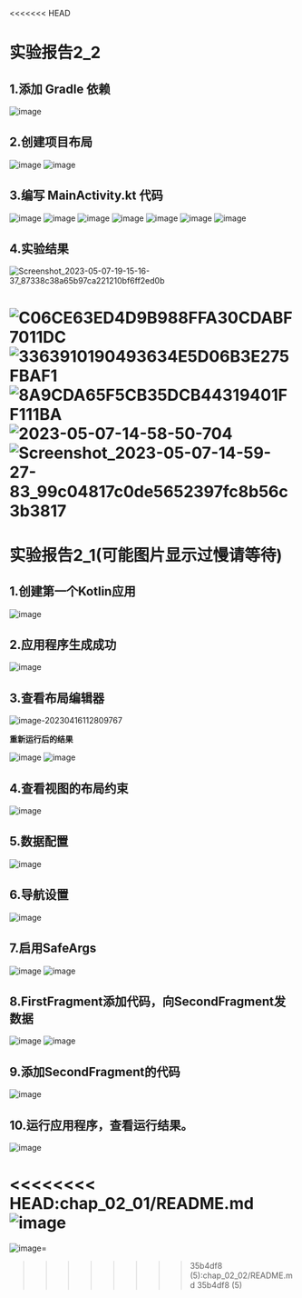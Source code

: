 <<<<<<< HEAD
# 实验报告2_2

## 1.添加 Gradle 依赖
![image](https://user-images.githubusercontent.com/96356893/236662557-b20ad58d-ab99-481e-82ae-d9cb3d63f130.png)
## 2.创建项目布局
![image](https://user-images.githubusercontent.com/96356893/236662595-f0846ca7-a165-477f-bdb8-5659204aa7f1.png)
![image](https://user-images.githubusercontent.com/96356893/236662604-f3533057-cd07-475a-b379-8c9d6f324253.png)
## 3.编写 MainActivity.kt 代码
![image](https://user-images.githubusercontent.com/96356893/236662630-a1f96343-0a10-4c8b-8288-59082352a2c7.png)
![image](https://user-images.githubusercontent.com/96356893/236662646-4bb6c915-ad01-429a-a238-08e3c1b4471a.png)
![image](https://user-images.githubusercontent.com/96356893/236662653-9ad9e05f-ce5e-4729-b255-72e5ccf3dc3f.png)
![image](https://user-images.githubusercontent.com/96356893/236662660-de9922a2-9b6b-4fbe-ba18-dff5b2a48032.png)
![image](https://user-images.githubusercontent.com/96356893/236662667-19e774d8-9bf0-4dd9-859c-37c0352c21d5.png)
![image](https://user-images.githubusercontent.com/96356893/236662679-88889b97-b684-4fb5-b479-b056bac7115f.png)
![image](https://user-images.githubusercontent.com/96356893/236662693-cbdc1d70-4aaa-4d7b-afea-0601ac229b03.png)
## 4.实验结果
![Screenshot_2023-05-07-19-15-16-37_87338c38a65b97ca221210bf6ff2ed0b](https://user-images.githubusercontent.com/96356893/236674220-8f809156-a1a4-4b58-a993-38c211a7d2ab.jpg)

![C06CE63ED4D9B988FFA30CDABF7011DC](https://user-images.githubusercontent.com/96356893/236662871-3a62a567-0027-41c4-876c-18436c5404dd.jpg)
![3363910190493634E5D06B3E275FBAF1](https://user-images.githubusercontent.com/96356893/236662877-d42d61dd-81fc-4081-b1c3-b06fff5039f5.jpg)
![8A9CDA65F5CB35DCB44319401FF111BA](https://user-images.githubusercontent.com/96356893/236662881-af09eee7-7d69-4241-a5bc-6db185bfdc97.jpg)
![2023-05-07-14-58-50-704](https://user-images.githubusercontent.com/96356893/236662923-bdbfe5ee-52e7-402b-8f2e-39cf5adc3153.jpg)
![Screenshot_2023-05-07-14-59-27-83_99c04817c0de5652397fc8b56c3b3817](https://user-images.githubusercontent.com/96356893/236662924-fcf858ec-a3ae-417e-b258-fe0a7ba38d7c.jpg)
=======
# 实验报告2_1(可能图片显示过慢请等待)

## 1.创建第一个Kotlin应用
![image](https://user-images.githubusercontent.com/96356893/232288860-33c7f158-007d-4e89-bad5-203b9737067a.png)

## 2.应用程序生成成功
![image](https://user-images.githubusercontent.com/96356893/232288847-12f8c798-c07a-419d-b8a8-ecaee4d6d383.png)

## 3.查看布局编辑器
![image-20230416112809767](https://user-images.githubusercontent.com/96356893/232264849-8fb88036-a810-4acf-af67-85c340d84388.png)

**重新运行后的结果**

![image](https://user-images.githubusercontent.com/96356893/232264869-9ccf6786-107c-4a71-8537-2f102288e8db.png)
![image](https://user-images.githubusercontent.com/96356893/232264969-b7b61834-5138-4f1a-b093-c49673297348.png)
## 4.查看视图的布局约束
![image](https://user-images.githubusercontent.com/96356893/232288352-0224802d-27e5-4c61-a1c9-1d77b3ba0526.png)
## 5.数据配置
![image](https://user-images.githubusercontent.com/96356893/232288400-7b856a45-910f-421d-b4bd-08508d480e67.png)
## 6.导航设置
![image](https://user-images.githubusercontent.com/96356893/232288432-1828c506-11ff-4f76-bbcb-1b14dad13001.png)
## 7.启用SafeArgs
![image](https://user-images.githubusercontent.com/96356893/232288453-3d79ace6-504b-4d80-a7b5-1bc09074d045.png)
![image](https://user-images.githubusercontent.com/96356893/232288461-c34f43b4-37bb-40fb-8163-ccc1107e34f0.png)
## 8.FirstFragment添加代码，向SecondFragment发数据
![image](https://user-images.githubusercontent.com/96356893/232288497-1f3af8af-e6cc-45e3-bfb7-c341d30e0a61.png)
![image](https://user-images.githubusercontent.com/96356893/232288531-301474a7-c5bf-4c77-9444-c74580b55167.png)
## 9.添加SecondFragment的代码
![image](https://user-images.githubusercontent.com/96356893/232288702-d2467595-cf96-4b38-9ed7-dbb060560c79.png)
## 10.运行应用程序，查看运行结果。
![image](https://user-images.githubusercontent.com/96356893/232288123-25b2d1f6-d395-45ee-85d6-6a6224890080.png)

<<<<<<<< HEAD:chap_02_01/README.md
![image](https://user-images.githubusercontent.com/96356893/232288147-f4510f17-79c7-4f6c-a94f-953bec633dd0.png)
========
![image](https://user-images.githubusercontent.com/96356893/232288147-f4510f17-79c7-4f6c-a94f-953bec633dd0.png)=
>>>>>>>> 35b4df8 (5):chap_02_02/README.md
>>>>>>> 35b4df8 (5)
